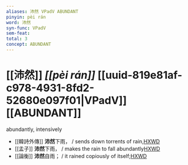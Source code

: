 ```yaml
---
aliases: 沛然 VPadV ABUNDANT
pinyin: pèi rán
word: 沛然
syn-func: VPadV
sem-feat: 
total: 3
concept: ABUNDANT 
---
```

# [[沛然]] *[[pèi rán]]*  [[uuid-819e81af-c978-4931-8fd2-52680e097f01|VPadV]] [[ABUNDANT]]
abundantly, intensively
 - [[韓詩外傳]] **沛然**下雨， / sends down torrents of rain,[HXWD](https://hxwd.org/textview.html?location=KR1c0066_tls_005-30a.5)
 - [[孟子]] **沛然**下雨， / makes the rain to fall abundantly[HXWD](https://hxwd.org/textview.html?location=KR1h0001_tls_001-26a.8)
 - [[論衡]] **沛然**自雨； / it rained copiously of itself;[HXWD](https://hxwd.org/textview.html?location=KR3j0080_tls_045-8a.13)
